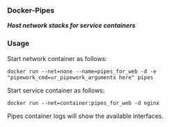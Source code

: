### Docker-Pipes
**_Host network stacks for service containers_**

### Usage

Start network container as follows:

```
docker run --net=none --name=pipes_for_web -d -e "pipework_cmd=ur_pipework_arguments here" pipes
```

Start service container as follows:

```
docker run --net=container:pipes_for_web -d nginx
```

Pipes container logs will show the available interfaces.
